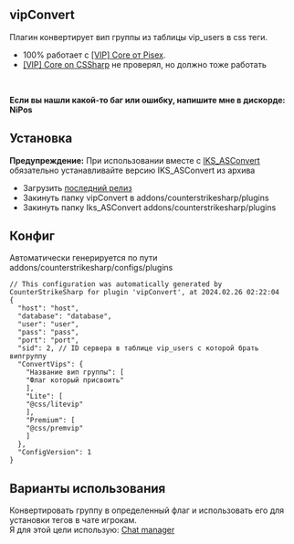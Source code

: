 
## vipConvert
Плагин конвертирует вип группы из таблицы vip_users в css теги. <br/>
- 100% работает с [[VIP] Core от Pisex](https://github.com/Pisex/cs2-vip).<br/>
- [[VIP] Core on CSSharp](https://github.com/partiusfabaa/cs2-VIPCore) не проверял, но должно тоже работать<br/>
<br/>

**Если вы нашли какой-то баг или ошибку, напишите мне в дискорде: NiPos**

## Установка
**Предупреждение:** При использовании вместе с [IKS_ASConvert](https://github.com/Iksix/Iks_ASConvert/releases/tag/1.00) обязательно устанавливайте версию IKS_ASConvert из архива
- Загрузить [последний релиз](https://github.com/Nip0s/cs2-vipConvert/releases)
- Закинуть папку vipConvert в addons/counterstrikesharp/plugins
- Закинуть папку Iks_ASConvert addons/counterstrikesharp/plugins

## Конфиг
Автоматически генерируется по пути addons/counterstrikesharp/configs/plugins
```
// This configuration was automatically generated by CounterStrikeSharp for plugin 'vipConvert', at 2024.02.26 02:22:04
{
  "host": "host",
  "database": "database",
  "user": "user",
  "pass": "pass",
  "port": "port", 
  "sid": 2, // ID сервера в таблице vip_users с которой брать випгруппу
  "ConvertVips": {
    "Название вип группы": [
    "Флаг который присвоить"
    ],
    "Lite": [
    "@css/litevip"
    ],
    "Premium": [
    "@css/premvip"
    ]
  },
  "ConfigVersion": 1
}
```

## Варианты использования
Конвертировать группу в определенный флаг и использовать его для установки тегов в чате игрокам. <br/>
Я для этой цели использую: [Chat manager](https://github.com/BMathers35/CS2-ChatManager)

